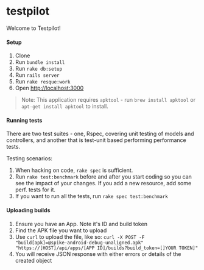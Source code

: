 testpilot
=========

Welcome to Testpilot!

#### Setup

1. Clone
2. Run `bundle install`
3. Run `rake db:setup`
4. Run `rails server`
5. Run `rake resque:work`
5. Open [http://localhost:3000](http://localhost:3000)

> Note: This application requires `apktool` - run `brew install apktool` or `apt-get install apktool` to install.

#### Running tests

There are two test suites - one, Rspec, covering unit testing of models and controllers, and another that is test-unit based performing performance tests.

Testing scenarios:

1. When hacking on code, `rake spec` is sufficient.
2. Run `rake test:benchmark` before and after you start coding so you can see the impact of your changes. If you add a new resource, add some perf. tests for it.
3. If you want to run all the tests, run `rake spec test:benchmark`


#### Uploading builds

1. Ensure you have an App. Note it's ID and build token
2. Find the APK file you want to upload
3. Use `curl` to upload the file, like so: `curl -X POST -F "build[apk]=@spike-android-debug-unaligned.apk" "https://[HOST]/api/apps/[APP ID]/builds?build_token=[]YOUR TOKEN]"`
4. You will receive JSON response with either errors or details of the created object